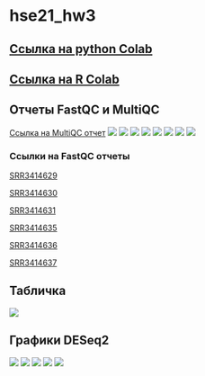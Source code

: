 # hse21_hw3

## [Ссылка на python Colab](https://colab.research.google.com/drive/1T0lwm7LsC2bvVK39SPjdDXIWkvy6BBpi?usp=sharing)
## [Ссылка на R Colab](https://colab.research.google.com/drive/1xkKC5tTboNHL587V-vRSWInRxinwAK1O?usp=sharing)


## Отчеты FastQC и MultiQC
[Ссылка на MultiQC отчет](https://github.com/adriadar/hse21_hw3/blob/main/img%20and%20reports/multiqc_report.html)
![](https://github.com/adriadar/hse21_hw3/blob/main/img%20and%20reports/general_stat.png)
![](https://github.com/adriadar/hse21_hw3/blob/main/img%20and%20reports/fastqc_sequence_counts_plot.png)
![](https://github.com/adriadar/hse21_hw3/blob/main/img%20and%20reports/fastqc_per_base_sequence_quality_plot.png)
![](https://github.com/adriadar/hse21_hw3/blob/main/img%20and%20reports/fastqc_per_sequence_quality_scores_plot.png)
![](https://github.com/adriadar/hse21_hw3/blob/main/img%20and%20reports/fastqc_per_sequence_gc_content_plot.png)
![](https://github.com/adriadar/hse21_hw3/blob/main/img%20and%20reports/fastqc_per_base_n_content_plot.png)
![](https://github.com/adriadar/hse21_hw3/blob/main/img%20and%20reports/fastqc_sequence_duplication_levels_plot.png)
![](https://github.com/adriadar/hse21_hw3/blob/main/img%20and%20reports/fastqc-status-check-heatmap.png)

### Ссылки на FastQC отчеты
[SRR3414629](https://github.com/adriadar/hse21_hw3/blob/main/img%20and%20reports/SRR3414629_1_fastqc.html)

[SRR3414630](https://github.com/adriadar/hse21_hw3/blob/main/img%20and%20reports/SRR3414630_1_fastqc.html)

[SRR3414631](https://github.com/adriadar/hse21_hw3/blob/main/img%20and%20reports/SRR3414631_1_fastqc.html)

[SRR3414635](https://github.com/adriadar/hse21_hw3/blob/main/img%20and%20reports/SRR3414635_1_fastqc.html)

[SRR3414636](https://github.com/adriadar/hse21_hw3/blob/main/img%20and%20reports/SRR3414636_1_fastqc.html)

[SRR3414637](https://github.com/adriadar/hse21_hw3/blob/main/img%20and%20reports/SRR3414637_1_fastqc.html)
## Табличка
![](https://github.com/adriadar/hse21_hw3/blob/main/img%20and%20reports/table.png)
## Графики DESeq2
![](https://github.com/adriadar/hse21_hw3/blob/main/img%20and%20reports/heatmap.png)
![](https://github.com/adriadar/hse21_hw3/blob/main/img%20and%20reports/maplot.png)
![](https://github.com/adriadar/hse21_hw3/blob/main/img%20and%20reports/countplot1.png)
![](https://github.com/adriadar/hse21_hw3/blob/main/img%20and%20reports/countplot2.png)
![](https://github.com/adriadar/hse21_hw3/blob/main/img%20and%20reports/countplot3.png)
